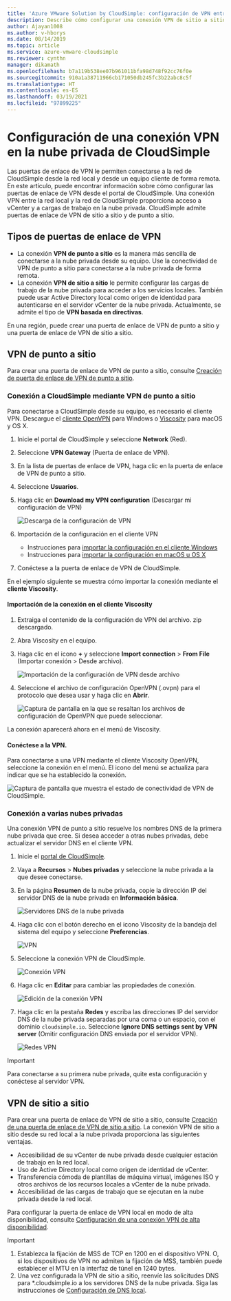 ```yaml
---
title: 'Azure VMware Solution by CloudSimple: configuración de VPN entre la red local y la nube privada'
description: Describe cómo configurar una conexión VPN de sitio a sitio o de punto a sitio entre la red local y la nube privada de CloudSimple.
author: Ajayan1008
ms.author: v-hborys
ms.date: 08/14/2019
ms.topic: article
ms.service: azure-vmware-cloudsimple
ms.reviewer: cynthn
manager: dikamath
ms.openlocfilehash: b7a119b538ee07b961011bfa98d748f92cc76f0e
ms.sourcegitcommit: 910a1a38711966cb171050db245fc3b22abc8c5f
ms.translationtype: HT
ms.contentlocale: es-ES
ms.lasthandoff: 03/19/2021
ms.locfileid: "97899225"
---
```

# <a name="configure-a-vpn-connection-to-your-cloudsimple-private-cloud"></a>Configuración de una conexión VPN en la nube privada de CloudSimple

Las puertas de enlace de VPN le permiten conectarse a la red de CloudSimple desde la red local y desde un equipo cliente de forma remota.  En este artículo, puede encontrar información sobre cómo configurar las puertas de enlace de VPN desde el portal de CloudSimple.  Una conexión VPN entre la red local y la red de CloudSimple proporciona acceso a vCenter y a cargas de trabajo en la nube privada. CloudSimple admite puertas de enlace de VPN de sitio a sitio y de punto a sitio.

## <a name="vpn-gateway-types"></a>Tipos de puertas de enlace de VPN

* La conexión **VPN de punto a sitio** es la manera más sencilla de conectarse a la nube privada desde su equipo. Use la conectividad de VPN de punto a sitio para conectarse a la nube privada de forma remota.
* La conexión **VPN de sitio a sitio** le permite configurar las cargas de trabajo de la nube privada para acceder a los servicios locales. También puede usar Active Directory local como origen de identidad para autenticarse en el servidor vCenter de la nube privada.  Actualmente, se admite el tipo de **VPN basada en directivas**.

En una región, puede crear una puerta de enlace de VPN de punto a sitio y una puerta de enlace de VPN de sitio a sitio.

## <a name="point-to-site-vpn"></a>VPN de punto a sitio

Para crear una puerta de enlace de VPN de punto a sitio, consulte [Creación de puerta de enlace de VPN de punto a sitio](vpn-gateway.md#create-point-to-site-vpn-gateway).

### <a name="connect-to-cloudsimple-using-point-to-site-vpn"></a>Conexión a CloudSimple mediante VPN de punto a sitio

Para conectarse a CloudSimple desde su equipo, es necesario el cliente VPN.  Descargue el [cliente OpenVPN](https://openvpn.net/community-downloads/) para Windows o [Viscosity](https://www.sparklabs.com/viscosity/download/) para macOS y OS X.

1. Inicie el portal de CloudSimple y seleccione **Network** (Red).
2. Seleccione **VPN Gateway** (Puerta de enlace de VPN).
3. En la lista de puertas de enlace de VPN, haga clic en la puerta de enlace de VPN de punto a sitio.
4. Seleccione **Usuarios**.
5. Haga clic en **Download my VPN configuration** (Descargar mi configuración de VPN)

    ![Descarga de la configuración de VPN](media/download-p2s-vpn-configuration.png)

6. Importación de la configuración en el cliente VPN

    * Instrucciones para [importar la configuración en el cliente Windows](https://openvpn.net/vpn-server-resources/connecting-to-access-server-with-windows/#openvpn-open-source-openvpn-gui-program)
    * Instrucciones para [importar la configuración en macOS u OS X](https://www.sparklabs.com/support/kb/article/getting-started-with-viscosity-mac/#creating-your-first-connection)

7. Conéctese a la puerta de enlace de VPN de CloudSimple.

En el ejemplo siguiente se muestra cómo importar la conexión mediante el **cliente Viscosity**.

#### <a name="import-connection-on-viscosity-client"></a>Importación de la conexión en el cliente Viscosity

1. Extraiga el contenido de la configuración de VPN del archivo. zip descargado.

2. Abra Viscosity en el equipo.

3. Haga clic en el icono **+** y seleccione **Import connection** > **From File** (Importar conexión > Desde archivo).

    ![Importación de la configuración de VPN desde archivo](media/import-p2s-vpn-config.png)

4. Seleccione el archivo de configuración OpenVPN (.ovpn) para el protocolo que desea usar y haga clic en **Abrir**.

    ![Captura de pantalla en la que se resaltan los archivos de configuración de OpenVPN que puede seleccionar.](media/import-p2s-vpn-config-choose-ovpn.png)

La conexión aparecerá ahora en el menú de Viscosity.

#### <a name="connect-to-the-vpn"></a>Conéctese a la VPN.

Para conectarse a una VPN mediante el cliente Viscosity OpenVPN, seleccione la conexión en el menú. El icono del menú se actualiza para indicar que se ha establecido la conexión.

![Captura de pantalla que muestra el estado de conectividad de VPN de CloudSimple.](media/vis03.png)

### <a name="connecting-to-multiple-private-clouds"></a>Conexión a varias nubes privadas

Una conexión VPN de punto a sitio resuelve los nombres DNS de la primera nube privada que cree. Si desea acceder a otras nubes privadas, debe actualizar el servidor DNS en el cliente VPN.

1. Inicie el [portal de CloudSimple](access-cloudsimple-portal.md).

2. Vaya a **Recursos** > **Nubes privadas** y seleccione la nube privada a la que desee conectarse.

3. En la página **Resumen** de la nube privada, copie la dirección IP del servidor DNS de la nube privada en **Información básica**.

    ![Servidores DNS de la nube privada](media/private-cloud-dns-server.png)

4. Haga clic con el botón derecho en el icono Viscosity de la bandeja del sistema del equipo y seleccione **Preferencias**.

    ![VPN](media/vis00.png)

5. Seleccione la conexión VPN de CloudSimple.

    ![Conexión VPN](media/viscosity-client.png)

6. Haga clic en **Editar** para cambiar las propiedades de conexión.

    ![Edición de la conexión VPN](media/viscosity-edit-connection.png)

7. Haga clic en la pestaña **Redes** y escriba las direcciones IP del servidor DNS de la nube privada separadas por una coma o un espacio, con el dominio ```cloudsimple.io```.  Seleccione **Ignore DNS settings sent by VPN server** (Omitir configuración DNS enviada por el servidor VPN).

    ![Redes VPN](media/viscosity-edit-connection-networking.png)

> [!IMPORTANT]
> Para conectarse a su primera nube privada, quite esta configuración y conéctese al servidor VPN.

## <a name="site-to-site-vpn"></a>VPN de sitio a sitio

Para crear una puerta de enlace de VPN de sitio a sitio, consulte [Creación de una puerta de enlace de VPN de sitio a sitio](vpn-gateway.md#set-up-a-site-to-site-vpn-gateway).  La conexión VPN de sitio a sitio desde su red local a la nube privada proporciona las siguientes ventajas.  

* Accesibilidad de su vCenter de nube privada desde cualquier estación de trabajo en la red local.
* Uso de Active Directory local como origen de identidad de vCenter.
* Transferencia cómoda de plantillas de máquina virtual, imágenes ISO y otros archivos de los recursos locales a vCenter de la nube privada.
* Accesibilidad de las cargas de trabajo que se ejecutan en la nube privada desde la red local.

Para configurar la puerta de enlace de VPN local en modo de alta disponibilidad, consulte [Configuración de una conexión VPN de alta disponibilidad](high-availability-vpn-connection.md).

> [!IMPORTANT]
>    1. Establezca la fijación de MSS de TCP en 1200 en el dispositivo VPN. O, si los dispositivos de VPN no admiten la fijación de MSS, también puede establecer el MTU en la interfaz de túnel en 1240 bytes.
> 2. Una vez configurada la VPN de sitio a sitio, reenvíe las solicitudes DNS para *.cloudsimple.io a los servidores DNS de la nube privada.  Siga las instrucciones de [Configuración de DNS local](on-premises-dns-setup.md).
